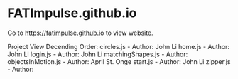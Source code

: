 # FATImpulse.github.io

Go to https://fatimpulse.github.io to view website.

Project View Decending Order: 
    circles.js          - Author: John Li
    home.js             - Author: John Li
    login.js            - Author: John Li
    matchingShapes.js   - Author: 
    objectsInMotion.js  - Author: April St. Onge
    start.js            - Author: John Li
    zipper.js           - Author: 